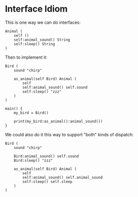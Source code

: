 # Interface Idiom

This is one way we can do interfaces:

```luau
Animal (
    self ()
    self:animal_sound() String
    self:sleep() String
)
```

Then to implement it:

```luau
Bird (
    sound "chirp"

    as_animal(self Bird) Animal (
        self
        self:animal_sound() self.sound
        self:sleep() "zzz"
    )
)

main() {
    my_bird = Bird()

    print(my_bird:as_animal():animal_sound())
}
```

We could also do it this way to support "both" kinds of dispatch:

```luau
Bird (
    sound "chirp"

    Bird:animal_sound() self.sound
    Bird:sleep() "zzz"

    as_animal(self Bird) Animal (
        self
        self:animal_sound() self.animal_sound
        self:sleep() self.sleep
    )
)
```
